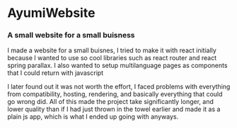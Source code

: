 # AyumiWebsite
### A small website for a small buisness

I made a website for a small buisnes, I tried to make it with react initially because I wanted to use so cool libraries such as
react router and react spring parallax. I also wanted to setup multilanguage pages as components that I could return with javascript

I later found out it was not worth the effort, I faced problems with everything from compatibility, hosting, rendering, and basically everything
that could go wrong did. All of this made the project take significantly longer, and lower quality than if I had just thrown in the towel earlier and made it as a plain js app, which is what I ended up going with anyways.
